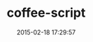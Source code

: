 ---
layout: post
title:  "coffee-script"
repo:   "josh/ruby-coffee-script"
date:   2015-02-18 17:29:57
gemurl: http://github.com/josh/ruby-coffee-script
---